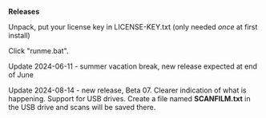 **Releases**


Unpack, put your license key in LICENSE-KEY.txt (only needed *once* at first install)


Click "runme.bat".

Update 2024-06-11 - summer vacation break, new release expected at end of June

Update 2024-08-14 - new release, Beta 07. Clearer indication of what is happening. Support for USB drives. Create a file named **SCANFILM.txt** in the USB drive and scans will be saved there. 


